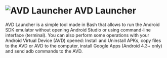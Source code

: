 # ![AVD Launcher](http://cdn3.aptoide.com/imgs/a/d/c/adc53969fb60384ae370ef13555a3ff4.png) AVD Launcher
AVD Launcher is a simple tool made in Bash that allows to run the Android SDK emulator without opening Android Studio or using command-line interface (terminal). You can also perform some operations with your Android Virtual Device (AVD) opened: Install and Uninstall APKs, copy files to the AVD or AVD to the computer, install Google Apps (Android 4.3+ only) and send adb commands to the AVD.
